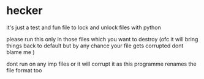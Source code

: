 # hecker
it's just a test and fun file to lock and unlock files
with python



please run this only in those files which you want to destroy (ofc it will bring things back to default but by any chance your file gets corrupted dont blame me )

dont run on any imp  files or it will corrupt it as this programme renames the file format too 

